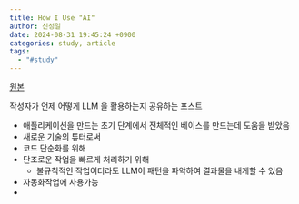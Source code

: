 ```yaml
---
title: How I Use "AI"
author: 신성일
date: 2024-08-31 19:45:24 +0900
categories: study, article
tags:
  - "#study"
---
```

[원본](https://nicholas.carlini.com/writing/2024/how-i-use-ai.html?utm_source=Nomad+Academy&utm_campaign=8011d84a1b-EMAIL_CAMPAIGN_2024_08_09&utm_medium=email&utm_term=0_4313d957c9-8011d84a1b-357658928&mc_cid=8011d84a1b&mc_eid=71e499ba70#simpleapps)

작성자가 언제 어떻게 LLM 을 활용하는지 공유하는 포스트

- 애플리케이션을 만드는 초기 단계에서 전체적인 베이스를 만드는데 도움을 받았음
- 새로운 기술의 튜터로써
- 코드 단순화를 위해
- 단조로운 작업을 빠르게 처리하기 위해
	- 불규칙적인 작업이더라도 LLM이 패턴을 파악하여 결과물을 내게할 수 있음
- 자동화작업에 사용가능
- 